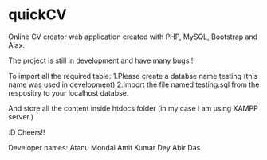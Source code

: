 # quickCV
Online CV creator web application created with PHP, MySQL, Bootstrap and Ajax.

The project is still in development and have many bugs!!!

To import all the required table:
1.Please create a databse name testing (this name was used in development)
2.Import the file named testing.sql from the respositry to your localhost databse.

And store all the content inside htdocs folder (in my case i am using XAMPP server.)

:D Cheers!!

Developer names:
Atanu Mondal
Amit Kumar Dey
Abir Das

